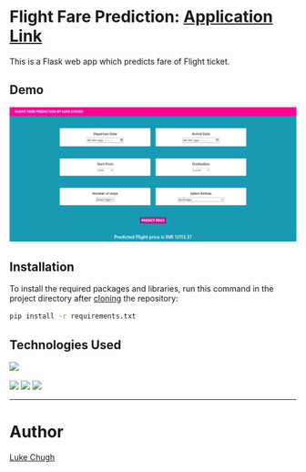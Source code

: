 # Flight Fare Prediction: [Application Link](https://flight-price-predictor-by-luke.herokuapp.com/predict)

This is a Flask web app which predicts fare of Flight ticket.




## Demo

![Capture](https://github.com/luke-chugh/Flight-Price-Prediction-WebApp/blob/main/screenshots/1.png)

## Installation
To install the required packages and libraries, run this command in the project directory after [cloning](https://www.howtogeek.com/451360/how-to-clone-a-github-repository/) the repository:
```bash
pip install -r requirements.txt
```
## Technologies Used

![](https://forthebadge.com/images/badges/made-with-python.svg)

[<img target="_blank" src="https://flask.palletsprojects.com/en/1.1.x/_images/flask-logo.png" width=170>](https://flask.palletsprojects.com/en/1.1.x/) [<img target="_blank" src="https://number1.co.za/wp-content/uploads/2017/10/gunicorn_logo-300x85.png" width=280>](https://gunicorn.org) [<img target="_blank" src="https://scikit-learn.org/stable/_static/scikit-learn-logo-small.png" width=200>](https://scikit-learn.org/stable/) 
____________
# Author
[Luke Chugh](https://www.linkedin.com/in/luke-chugh-2b2043181/)
